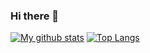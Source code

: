 ### Hi there 👋

[![My github stats](https://github-readme-stats.vercel.app/api?username=ljy-002&show_icons=true)](https://github.com/anuraghazra/github-readme-stats) [![Top Langs](https://github-readme-stats.vercel.app/api/top-langs/?username=ljy-002)](https://github.com/anuraghazra/github-readme-stats)


<!--**ljy-002/ljy-002** is a ✨ _special_ ✨ repository because its `README.md` (this file) appears on your GitHub profile.

Here are some ideas to get you started:

- 🔭 I’m currently working on :
Python algorithm
HTML page creation
How to make more friends
- 🌱 I’m currently learning :
Science
Liberal Arts
- 👯 I’m looking to collaborate on :
[GITI Technical Support](https://ljy-002.github.io/gushi.github.io/gushi/)
- 🤔 I’m looking for help with :
[GITI Technical Support](https://ljy-002.github.io/gushi.github.io/gushi/)
- 💬 Ask me about :
Questions about Python
- 📫 How to reach me :
By email:
ljy123ljy123@dingtalk.com
By shortcut:
[Web]https://ljy-002.github.io/Web-gitignore.github.io/


-🔭我目前正在研究：
>>Python算法
>>HTML网页制作
>>怎么交更多朋友
-🌱我正在学习：
>>理科
>>文科
-👯我正在寻求合作：
>>[GITI技术支持](https://ljy-002.github.io/gushi.github.io/gushi/)
-🤔我正在寻求帮助：
>>[GITI技术支持](https://ljy-002.github.io/gushi.github.io/gushi/)
-💬问我关于...
>>关于Python的问题
-📫如何联络我：
>>通过邮箱：
>>>>ljy123ljy123@dingtalk.com
>>通过快捷方式：
>>>>[Web]https://ljy-002.github.io/Web-gitignore.github.io/

->
